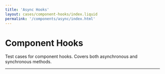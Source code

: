 ```yaml
---
title: 'Async Hooks'
layout: cases/component-hooks/index.liquid
permalink: '/components/async/index.html'
---
```


# Component Hooks

Test cases for component hooks. Covers both asynchronous and synchronous methods.

---
